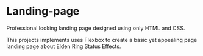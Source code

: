 # Landing-page
Professional looking landing page designed using only HTML and CSS.

This projects implements uses Flexbox to create a basic yet appealing page landing page about Elden Ring Status Effects.
